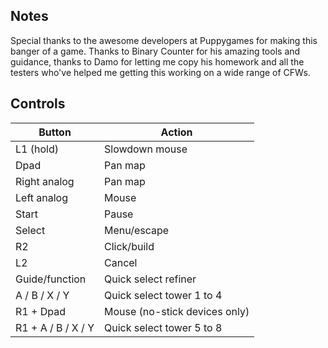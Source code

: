 ## Notes

Special thanks to the awesome developers at Puppygames for making this banger of a game. Thanks to Binary Counter for his amazing tools and guidance, thanks to Damo for letting me copy his homework and all the testers who've helped me getting this working on a wide range of CFWs.

## Controls

| Button | Action |
|--|--| 
|L1 (hold)|Slowdown mouse|
|Dpad|Pan map|
|Right analog|Pan map|
|Left analog|Mouse|
|Start|Pause|
|Select|Menu/escape|
|R2|Click/build|
|L2|Cancel|
|Guide/function|Quick select refiner|
|A / B / X / Y|Quick select tower 1 to 4|
|R1 + Dpad|Mouse (no-stick devices only)|
|R1 + A / B / X / Y|Quick select tower 5 to 8|


